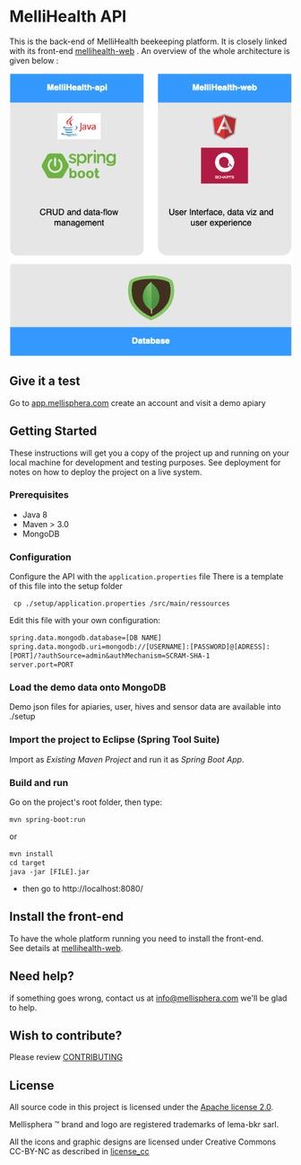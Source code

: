 # MelliHealth API

This is the back-end of MelliHealth beekeeping platform. 
It is closely linked with its front-end [mellihealth-web](https://github.com/mellisphera/mellihealth-web) .
An overview of the whole architecture is given below :

![](img/mellihealth_scheme.png)


## Give it a test
Go to [app.mellisphera.com](https://app.mellisphera.com)
create an account and visit a demo apiary


## Getting Started

These instructions will get you a copy of the project up and running on your local machine for development and testing purposes. See deployment for notes on how to deploy the project on a live system.

### Prerequisites

- Java 8
- Maven > 3.0
- MongoDB


### Configuration
Configure the API with the `application.properties` file 
There is a template of this file into the setup folder
   ```
    cp ./setup/application.properties /src/main/ressources
   ```
Edit this file with your own configuration:
```
spring.data.mongodb.database=[DB NAME]
spring.data.mongodb.uri=mongodb://[USERNAME]:[PASSWORD]@[ADRESS]:[PORT]/?authSource=admin&authMechanism=SCRAM-SHA-1
server.port=PORT
```
### Load the demo data onto MongoDB
Demo json files for apiaries, user, hives and sensor data  are available into ./setup

### Import the project to Eclipse (Spring Tool Suite)
Import as *Existing Maven Project* and run it as *Spring Boot App*.

### Build and run
Go on the project's root folder, then type:

    mvn spring-boot:run

or

    mvn install
    cd target
    java -jar [FILE].jar

- then go to http://localhost:8080/

## Install the front-end
To have the whole platform running you need to install the front-end.\
See details at [mellihealth-web](https://github.com/mellisphera/mellihealth-web).

## Need help?
if something goes wrong, contact us at info@mellisphera.com we'll be glad to help.

## Wish to contribute?
Please review [CONTRIBUTING](https://github.com/mellisphera/mellihealth-web/blob/master/CONTRIBUTING.md) 

## License
All source code in this project is licensed under the [Apache license 2.0](https://apache.org/licenses/LICENSE-2.0).

Mellisphera ™ brand and logo are registered trademarks of lema-bkr sarl. 

All the icons and graphic designs are licensed under Creative Commons CC-BY-NC as described in [license_cc](https://github.com/mellisphera/mellihealth-web/blob/master/LICENSE_CC)
